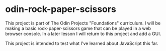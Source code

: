 # odin-rock-paper-scissors

This project is part of The Odin Projects "Foundations" curriculum. I will be making a basic rock-paper-scissors game that can be played in a web browser console. In a later lesson I will return to this project and add a GUI.

This project is intended to test what I've learned about JavaScript this far.